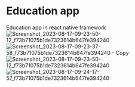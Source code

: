 # Education app
 Education app in react native framework
 ![Screenshot_2023-08-17-09-23-50-12_f73b71075b1de7323614b647fe394240](https://github.com/valiiia/Education-app/assets/110757201/d4ab835d-919f-4dd7-9190-809dbcef80e0)
 ![Screenshot_2023-08-17-09-23-37-58_f73b71075b1de7323614b647fe394240 - Copy](https://github.com/valiiia/Education-app/assets/110757201/fbe854c2-64f1-4954-94de-73dc36cb89d3)
 ![Screenshot_2023-08-17-09-23-50-12_f73b71075b1de7323614b647fe394240](https://github.com/valiiia/Education-app/assets/110757201/49a83525-e5fb-45eb-ba2a-c20ead4e7512)
![Screenshot_2023-08-17-09-24-17-57_f73b71075b1de7323614b647fe394240](https://github.com/valiiia/Education-app/assets/110757201/5e888ea2-8c68-4c72-bdea-b0e598a408f6)
